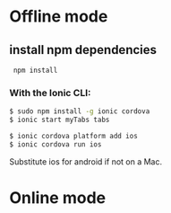 # Offline mode

## install npm dependencies
```
 npm install
```

### With the Ionic CLI:
```bash
$ sudo npm install -g ionic cordova
$ ionic start myTabs tabs
```

```bash
$ ionic cordova platform add ios
$ ionic cordova run ios
```

Substitute ios for android if not on a Mac.

# Online mode

